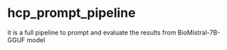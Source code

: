 # hcp_prompt_pipeline
it is a full pipeline to prompt and evaluate the results from BioMistral-7B-GGUF model 
